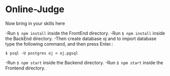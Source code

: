 # Online-Judge
Now bring in your skills here

-Run `$ npm install` inside the FrontEnd directory.
-Run `$ npm install` inside the BackEnd directory.
-Then create database oj and to import database type the following command, and then press Enter.:

`$ psql -U postgres oj < oj.pgsql  
`

-Run `$ npm start` inside the Backend directory.
-Run `$ npm start` inside the Frontend directory.
